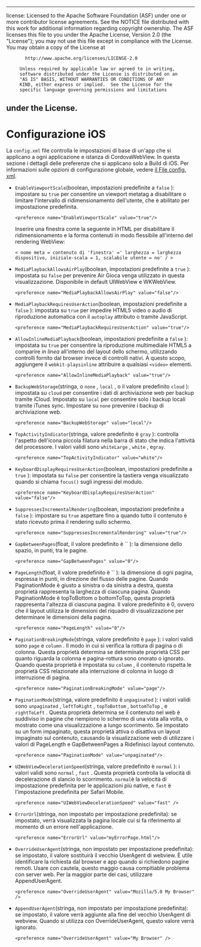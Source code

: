 * * *

license: Licensed to the Apache Software Foundation (ASF) under one or more contributor license agreements. See the NOTICE file distributed with this work for additional information regarding copyright ownership. The ASF licenses this file to you under the Apache License, Version 2.0 (the "License"); you may not use this file except in compliance with the License. You may obtain a copy of the License at

           http://www.apache.org/licenses/LICENSE-2.0
    
         Unless required by applicable law or agreed to in writing,
         software distributed under the License is distributed on an
         "AS IS" BASIS, WITHOUT WARRANTIES OR CONDITIONS OF ANY
         KIND, either express or implied.  See the License for the
         specific language governing permissions and limitations
    

## under the License.

# Configurazione iOS

La `config.xml` file controlla le impostazioni di base di un'app che si applicano a ogni applicazione e istanza di CordovaWebView. In questa sezione i dettagli delle preferenze che si applicano solo a Build di iOS. Per informazioni sulle opzioni di configurazione globale, vedere [il File config. xml][1].

 [1]: config_ref_index.md.html#The%20config.xml%20File

*   `EnableViewportScale`(boolean, impostazioni predefinite a `false` ): impostare su `true` per consentire un viewport metatag a disabilitare o limitare l'intervallo di ridimensionamento dell'utente, che è abilitato per impostazione predefinita.
    
        <preference name="EnableViewportScale" value="true"/>
        
    
    Inserire una finestra come la seguente in HTML per disabilitare il ridimensionamento e la forma contenuti in modo flessibile all'interno del rendering WebView:
    
        < nome meta = contenuto di 'finestra' =' larghezza = larghezza dispositivo, iniziale-scala = 1, scalabile utente = no' / >
        

*   `MediaPlaybackAllowsAirPlay`(boolean, impostazioni predefinite a `true` ): impostata su `false` per prevenire Air Gioca venga utilizzato in questa visualizzazione. Disponibile in default UIWebView e WKWebView.
    
        <preference name="MediaPlaybackAllowsAirPlay" value="false"/>
        

*   `MediaPlaybackRequiresUserAction`(boolean, impostazioni predefinite a `false` ): impostata su `true` per impedire HTML5 video o audio di riproduzione automatica con il `autoplay` attributo o tramite JavaScript.
    
        <preference name="MediaPlaybackRequiresUserAction" value="true"/>
        

*   `AllowInlineMediaPlayback`(boolean, impostazioni predefinite a `false` ): impostata su `true` per consentire la riproduzione multimediale HTML5 a comparire *in linea* all'interno del layout dello schermo, utilizzando controlli fornito dal browser invece di controlli nativi. A questo scopo, aggiungere il `webkit-playsinline` attribuire a qualsiasi `<video>` elementi.
    
        <preference name="AllowInlineMediaPlayback" value="true"/>
        

*   `BackupWebStorage`(stringa, o `none` , `local` , o il valore predefinito `cloud` ): impostata su `cloud` per consentire i dati di archiviazione web per backup tramite iCloud. Impostato su `local` per consentire solo i backup locali tramite iTunes sync. Impostare su `none` prevenire i backup di archiviazione web.
    
        <preference name="BackupWebStorage" value="local"/>
        

*   `TopActivityIndicator`(stringa, valore predefinito è `gray` ): controlla l'aspetto dell'icona piccola filatura nella barra di stato che indica l'attività del processore. I valori validi sono `whiteLarge` , `white` , e`gray`.
    
        <preference name="TopActivityIndicator" value="white"/>
        

*   `KeyboardDisplayRequiresUserAction`(boolean, impostazioni predefinite a `true` ): impostata su `false` per consentire la tastiera venga visualizzato quando si chiama `focus()` sugli ingressi del modulo.
    
        <preference name="KeyboardDisplayRequiresUserAction" value="false"/>
        

*   `SuppressesIncrementalRendering`(boolean, impostazioni predefinite a `false` ): impostare su `true` aspettare fino a quando tutto il contenuto è stato ricevuto prima il rendering sullo schermo.
    
        <preference name="SuppressesIncrementalRendering" value="true"/>
        

*   `GapBetweenPages`(float, il valore predefinito è `` ): la dimensione dello spazio, in punti, tra le pagine.
    
        <preference name="GapBetweenPages" value="0"/>
        

*   `PageLength`(float, il valore predefinito è `` ): la dimensione di ogni pagina, espressa in punti, in direzione del flusso delle pagine. Quando PaginationMode è giusto a sinistra o da sinistra a destra, questa proprietà rappresenta la larghezza di ciascuna pagina. Quando PaginationMode è topToBottom o bottomToTop, questa proprietà rappresenta l'altezza di ciascuna pagina. Il valore predefinito è 0, ovvero che il layout utilizza le dimensioni del riquadro di visualizzazione per determinare le dimensioni della pagina.
    
        <preference name="PageLength" value="0"/>
        

*   `PaginationBreakingMode`(stringa, valore predefinito è `page` ): i valori validi sono `page` e `column` . Il modo in cui si verifica la rottura di pagina o di colonna. Questa proprietà determina se determinate proprietà CSS per quanto riguarda la colonna e pagina-rottura sono onorato o ignorato. Quando questa proprietà è impostata su `column` , il contenuto rispetta le proprietà CSS relazionate alla interruzione di colonna in luogo di interruzione di pagina.
    
        <preference name="PaginationBreakingMode" value="page"/>
        

*   `PaginationMode`(stringa, valore predefinito è `unpaginated` ): i valori validi sono `unpaginated` , `leftToRight` , `topToBottom` , `bottomToTop` , e `rightToLeft` . Questa proprietà determina se il contenuto nel web è suddiviso in pagine che riempiono lo schermo di una vista alla volta, o mostrato come una visualizzazione a lungo scorrimento. Se impostato su un form impaginato, questa proprietà attiva o disattiva un layout impaginato sul contenuto, causando la visualizzazione web di utilizzare i valori di PageLength e GapBetweenPages a Ridefinisci layout contenuto.
    
        <preference name="PaginationMode" value="unpaginated"/>
        

*   `UIWebViewDecelerationSpeed`(stringa, valore predefinito è `normal` ): i valori validi sono `normal` , `fast` . Questa proprietà controlla la velocità di decelerazione di slancio lo scorrimento. `normal`è la velocità di impostazione predefinita per le applicazioni più native, e `fast` è l'impostazione predefinita per Safari Mobile.
    
        <preference name="UIWebViewDecelerationSpeed" value="fast" />
        

*   `ErrorUrl`(stringa, non impostato per impostazione predefinita): se impostato, verrà visualizzata la pagina locale cui si fa riferimento al momento di un errore nell'applicazione.
    
        <preference name="ErrorUrl" value="myErrorPage.html"/>
        

*   `OverrideUserAgent`(stringa, non impostato per impostazione predefinita): se impostato, il valore sostituirà il vecchio UserAgent di webview. È utile identificare la richiesta dal browser e app quando si richiedono pagine remoti. Usare con cautela, questo maggio causa compitiable problema con server web. Per la maggior parte dei casi, utilizzare AppendUserAgent.
    
        <preference name="OverrideUserAgent" value="Mozilla/5.0 My Browser" />
        

*   `AppendUserAgent`(stringa, non impostato per impostazione predefinita): se impostato, il valore verrà aggiunte alla fine del vecchio UserAgent di webview. Quando si utilizza con OverrideUserAgent, questo valore verrà ignorato.
    
        <preference name="OverrideUserAgent" value="My Browser" />